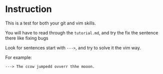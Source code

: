 # Instruction

This is a test for both your git and vim skills.

You will have to read through the `tutorial.md`, and try the fix the sentence there like fixing bugs

Look for sentences start with `--->`, and try to solve it the vim way.

For example:

```
---> The ccow jumpedd ovverr thhe mooon.
```
